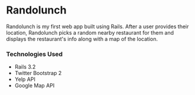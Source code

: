 # Randolunch

Randolunch is my first web app built using Rails.  After a user provides their location, Randolunch picks a random nearby restaurant for them and displays the restaurant's info along with a map of the location.

### Technologies Used
* Rails 3.2
* Twitter Bootstrap 2
* Yelp API
* Google Map API